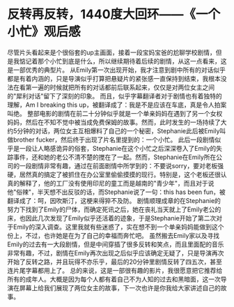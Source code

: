 # 反转再反转，1440度大回环——《一个小忙》观后感
尽管片头看起来是个很俗套的up主画面，接着一段宝妈宝爸的尬聊学校剧情，但是我惦记着那个小忙到底是什么，所以继续期待着后续的剧情，从这一点看来，这是一部优秀的典型片。
从Emily第一次出现开始，我才注意到剧中所有的对话似乎都是有着内涵的，只是导演似乎打算把悬疑片的紧张感一直保持到结束，我根本没法在看第一遍的时候就把所有的对话都前后联系起来，仅仅是对两位女主之间的"犀利对话"留下了深刻的印象。
而且，似乎字幕翻译者对于剧情也有着独特的理解，Am I breaking this up，被翻译成了：我是不是应该在车底，真是令人拍案叫绝。
整部电影的剧情在前二十分钟似乎就是一个单亲妈妈在遇到了另一个女权妈妈，然后在不知不觉中被当成免费保姆的故事。然而，此时发生的一场持续了大约5分钟的对话，两位女主互相爆料了自己的一个秘密，Stephanie此后被Emily叫做brother fucker，然后终于出现了片名里提到的：一个小忙。
此后一段剧情似乎是一段让人略感诡异的俗套，Stephanie在这个小忙之后深深卷入了Emily的失踪事件，还和她的老公不清不楚的搅在了一起。然而，Stephanie在Emily所在公司的一段剧情非常有趣，通过在前面剧情中所学到的：不要说sorry，要对老板强硬，居然真的搞定了被抓住在办公室里偷偷摸摸的现行。特别是，这个老板还很认真的解释了，他的工厂没有使用印尼的童工而是越南的"青少年"，而且对于说他"俗辣"，半天想不出反驳的话，而Stephanie说了一句：this has been fun，被翻译成了：呵，因吹斯汀，这梗来得猝不及防。
剧情顺理成章的在Stephanie的努力下找到了Emily的尸体，而确定死讯之后，她在丧礼当天就上了Emily老公的床，也因此几次发现了Emily似乎还活着的迹象，于是Stephanie开始了第二次对于Emily的深入调查。这里我就有些迷惑了，实在想不到一个单亲妈妈能做到这个份上，不过，也许她是在为了自己的幸福而奔忙吧。
虽然搬去Emily家以及寻找Emily的过去有一大段剧情，但是中间穿插了很多反转和笑点，而且里面配的音乐非常有趣，不过，剧情在Emily再次出现之后似乎应该确定无疑了，只是导演再次开始了反转之路，并且玩得不亦乐乎，最后的20分钟里剧情反转了四五次，甚至连片尾字幕都用上了。
总的来说，这是一部很有趣的影片，我很愿意把它推荐给所有的成年人。大概是因为每个人都有着自己不为人知的过去和黑暗面，这一次导演在屏幕上给我们展现了两位女主的故事，下一次也许是你我给大家讲述自己的故事。